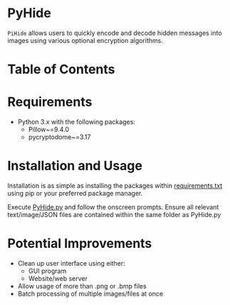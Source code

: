 # PyHide

`PiHide` allows users to quickly encode and decode hidden messages into images using various optional encryption algorithms.

# Table of Contents


# Requirements

 - Python 3.x with the following packages:
	 - Pillow~=9.4.0
	 - pycryptodome~=3.17

# Installation and Usage

Installation is as simple as installing the packages within [requirements.txt](requirements.txt) using pip or your preferred package manager.

Execute [PyHide.py](steganographImage/PyHide.py) and follow the onscreen prompts.
Ensure all relevant text/image/JSON files are contained within the same folder as PyHide.py

# Potential Improvements

 - Clean up user interface using either:
	 - GUI program
	 - Website/web server
 - Allow usage of more than .png or .bmp files
 - Batch processing of multiple images/files at once
